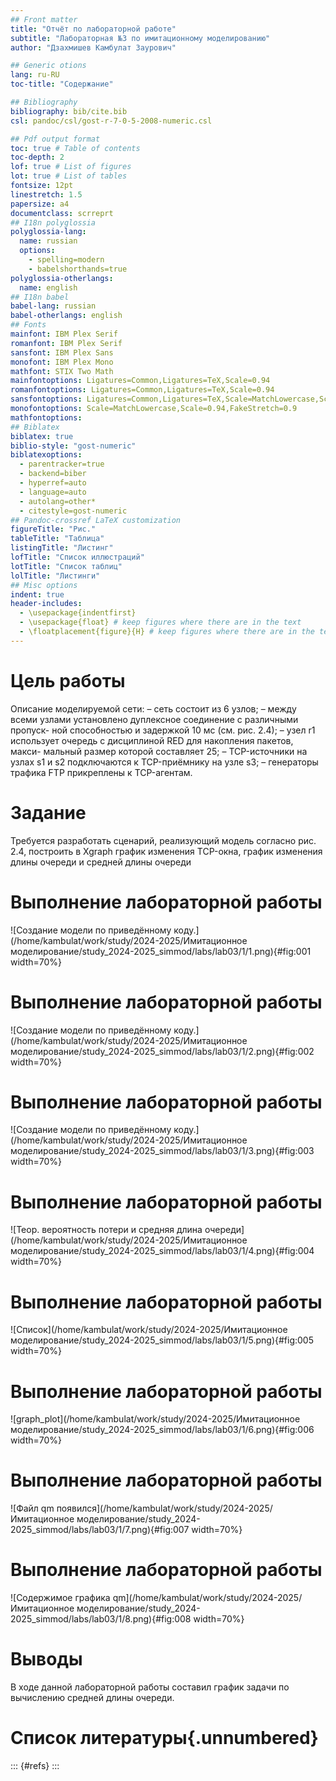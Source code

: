 ```yaml
---
## Front matter
title: "Отчёт по лабораторной работе"
subtitle: "Лабораторная №3 по имитационному моделированию"
author: "Дзахмишев Камбулат Заурович"

## Generic otions
lang: ru-RU
toc-title: "Содержание"

## Bibliography
bibliography: bib/cite.bib
csl: pandoc/csl/gost-r-7-0-5-2008-numeric.csl

## Pdf output format
toc: true # Table of contents
toc-depth: 2
lof: true # List of figures
lot: true # List of tables
fontsize: 12pt
linestretch: 1.5
papersize: a4
documentclass: scrreprt
## I18n polyglossia
polyglossia-lang:
  name: russian
  options:
	- spelling=modern
	- babelshorthands=true
polyglossia-otherlangs:
  name: english
## I18n babel
babel-lang: russian
babel-otherlangs: english
## Fonts
mainfont: IBM Plex Serif
romanfont: IBM Plex Serif
sansfont: IBM Plex Sans
monofont: IBM Plex Mono
mathfont: STIX Two Math
mainfontoptions: Ligatures=Common,Ligatures=TeX,Scale=0.94
romanfontoptions: Ligatures=Common,Ligatures=TeX,Scale=0.94
sansfontoptions: Ligatures=Common,Ligatures=TeX,Scale=MatchLowercase,Scale=0.94
monofontoptions: Scale=MatchLowercase,Scale=0.94,FakeStretch=0.9
mathfontoptions:
## Biblatex
biblatex: true
biblio-style: "gost-numeric"
biblatexoptions:
  - parentracker=true
  - backend=biber
  - hyperref=auto
  - language=auto
  - autolang=other*
  - citestyle=gost-numeric
## Pandoc-crossref LaTeX customization
figureTitle: "Рис."
tableTitle: "Таблица"
listingTitle: "Листинг"
lofTitle: "Список иллюстраций"
lotTitle: "Список таблиц"
lolTitle: "Листинги"
## Misc options
indent: true
header-includes:
  - \usepackage{indentfirst}
  - \usepackage{float} # keep figures where there are in the text
  - \floatplacement{figure}{H} # keep figures where there are in the text
---
```


# Цель работы

Описание моделируемой сети:
– сеть состоит из 6 узлов;
– между всеми узлами установлено дуплексное соединение с различными пропуск-
ной способностью и задержкой 10 мс (см. рис. 2.4);
– узел r1 использует очередь с дисциплиной RED для накопления пакетов, макси-
мальный размер которой составляет 25;
– TCP-источники на узлах s1 и s2 подключаются к TCP-приёмнику на узле s3;
– генераторы трафика FTP прикреплены к TCP-агентам.

# Задание

Требуется разработать сценарий, реализующий модель согласно рис. 2.4, построить в Xgraph график изменения TCP-окна, график изменения длины очереди и средней длины очереди



# Выполнение лабораторной работы

![Создание модели по приведённому коду.](/home/kambulat/work/study/2024-2025/Имитационное моделирование/study_2024-2025_simmod/labs/lab03/1/1.png){#fig:001 width=70%}

# Выполнение лабораторной работы

![Создание модели по приведённому коду.](/home/kambulat/work/study/2024-2025/Имитационное моделирование/study_2024-2025_simmod/labs/lab03/1/2.png){#fig:002 width=70%}

# Выполнение лабораторной работы

![Создание модели по приведённому коду.](/home/kambulat/work/study/2024-2025/Имитационное моделирование/study_2024-2025_simmod/labs/lab03/1/3.png){#fig:003 width=70%}

# Выполнение лабораторной работы

![Теор. вероятность потери и средняя длина очереди](/home/kambulat/work/study/2024-2025/Имитационное моделирование/study_2024-2025_simmod/labs/lab03/1/4.png){#fig:004 width=70%}

# Выполнение лабораторной работы

![Список](/home/kambulat/work/study/2024-2025/Имитационное моделирование/study_2024-2025_simmod/labs/lab03/1/5.png){#fig:005 width=70%}

# Выполнение лабораторной работы

![graph_plot](/home/kambulat/work/study/2024-2025/Имитационное моделирование/study_2024-2025_simmod/labs/lab03/1/6.png){#fig:006 width=70%}

# Выполнение лабораторной работы

![Файл qm появился](/home/kambulat/work/study/2024-2025/Имитационное моделирование/study_2024-2025_simmod/labs/lab03/1/7.png){#fig:007 width=70%}

# Выполнение лабораторной работы

![Содержимое графика qm](/home/kambulat/work/study/2024-2025/Имитационное моделирование/study_2024-2025_simmod/labs/lab03/1/8.png){#fig:008 width=70%}


# Выводы

В ходе данной лабораторной работы составил график задачи по вычислению средней длины очереди.

# Список литературы{.unnumbered}

::: {#refs}
:::
